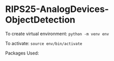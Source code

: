 # RIPS25-AnalogDevices-ObjectDetection

To create virtual environment:
```python -m venv env```

To activate:
```source env/bin/activate```

Packages Used:
